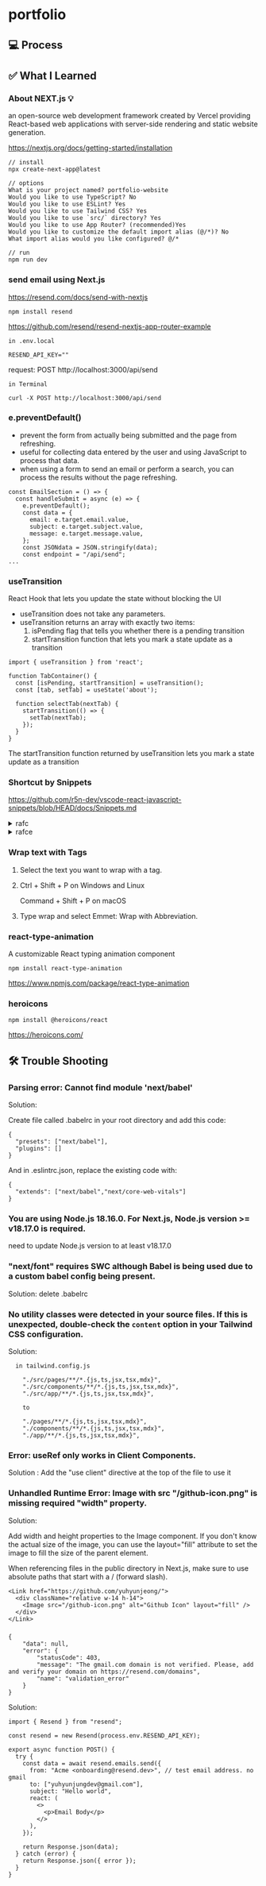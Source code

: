 # portfolio

## 💻 Process

## ✅ What I Learned

### About NEXT.js 💡

an open-source web development framework created by Vercel providing React-based web applications with server-side rendering and static website generation.

https://nextjs.org/docs/getting-started/installation

```
// install
npx create-next-app@latest

// options
What is your project named? portfolio-website
Would you like to use TypeScript? No
Would you like to use ESLint? Yes
Would you like to use Tailwind CSS? Yes
Would you like to use `src/` directory? Yes
Would you like to use App Router? (recommended)Yes
Would you like to customize the default import alias (@/*)? No
What import alias would you like configured? @/*

// run
npm run dev
```

### send email using Next.js

https://resend.com/docs/send-with-nextjs

```
npm install resend
```

https://github.com/resend/resend-nextjs-app-router-example

```
in .env.local

RESEND_API_KEY=""
```

request: POST http://localhost:3000/api/send

```
in Terminal

curl -X POST http://localhost:3000/api/send
```

### e.preventDefault()

- prevent the form from actually being submitted and the page from refreshing.
- useful for collecting data entered by the user and using JavaScript to process that data.
- when using a form to send an email or perform a search, you can process the results without the page refreshing.

```
const EmailSection = () => {
  const handleSubmit = async (e) => {
    e.preventDefault();
    const data = {
      email: e.target.email.value,
      subject: e.target.subject.value,
      message: e.target.message.value,
    };
    const JSONdata = JSON.stringify(data);
    const endpoint = "/api/send";
...
```

### useTransition

React Hook that lets you update the state without blocking the UI

- useTransition does not take any parameters.
- useTransition returns an array with exactly two items:
  1. isPending flag that tells you whether there is a pending transition
  2. startTransition function that lets you mark a state update as a transition

```
import { useTransition } from 'react';

function TabContainer() {
  const [isPending, startTransition] = useTransition();
  const [tab, setTab] = useState('about');

  function selectTab(nextTab) {
    startTransition(() => {
      setTab(nextTab);
    });
  }
}
```

The startTransition function returned by useTransition lets you mark a state update as a transition

### Shortcut by Snippets

https://github.com/r5n-dev/vscode-react-javascript-snippets/blob/HEAD/docs/Snippets.md

<details>
<summary>rafc</summary>
<div markdown="1">

```
import React from 'react'

export const page = () => {
  return (
    <div>page</div>
  )
}
```

</div>
</details>
<details>
<summary>rafce</summary>
<div markdown="1">

react component utilizing an arrow function

```
import React from 'react'

const page = () => {
  return (
    <div>page</div>
  )
}

export default page
```

</div>
</details>

### Wrap text with Tags

1.  Select the text you want to wrap with a tag.
2.  Ctrl + Shift + P on Windows and Linux<p>
    Command + Shift + P on macOS

3.  Type wrap and select Emmet: Wrap with Abbreviation.

### react-type-animation

A customizable React typing animation component

```
npm install react-type-animation
```

https://www.npmjs.com/package/react-type-animation

### heroicons

```
npm install @heroicons/react
```

https://heroicons.com/

## 🛠️ Trouble Shooting

### Parsing error: Cannot find module 'next/babel'

Solution: <p>
Create file called .babelrc in your root directory and add this code:

```
{
  "presets": ["next/babel"],
  "plugins": []
}
```

And in .eslintrc.json, replace the existing code with:

```
{
  "extends": ["next/babel","next/core-web-vitals"]
}
```

### You are using Node.js 18.16.0. For Next.js, Node.js version >= v18.17.0 is required.

need to update Node.js version to at least v18.17.0

### "next/font" requires SWC although Babel is being used due to a custom babel config being present.

Solution: delete .babelrc

### No utility classes were detected in your source files. If this is unexpected, double-check the `content` option in your Tailwind CSS configuration.

Solution:

```
  in tailwind.config.js

    "./src/pages/**/*.{js,ts,jsx,tsx,mdx}",
    "./src/components/**/*.{js,ts,jsx,tsx,mdx}",
    "./src/app/**/*.{js,ts,jsx,tsx,mdx}",

    to

    "./pages/**/*.{js,ts,jsx,tsx,mdx}",
    "./components/**/*.{js,ts,jsx,tsx,mdx}",
    "./app/**/*.{js,ts,jsx,tsx,mdx}",

```

### Error: useRef only works in Client Components.

Solution : Add the "use client" directive at the top of the file to use it

### Unhandled Runtime Error: Image with src "/github-icon.png" is missing required "width" property.

Solution:

Add width and height properties to the Image component. If you don't know the actual size of the image, you can use the layout="fill" attribute to set the image to fill the size of the parent element.

When referencing files in the public directory in Next.js, make sure to use absolute paths that start with a / (forward slash).

```
<Link href="https://github.com/yuhyunjeong/">
  <div className="relative w-14 h-14">
    <Image src="/github-icon.png" alt="Github Icon" layout="fill" />
  </div>
</Link>
```

###

```
{
    "data": null,
    "error": {
        "statusCode": 403,
        "message": "The gmail.com domain is not verified. Please, add and verify your domain on https://resend.com/domains",
        "name": "validation_error"
    }
}
```

Solution:

```
import { Resend } from "resend";

const resend = new Resend(process.env.RESEND_API_KEY);

export async function POST() {
  try {
    const data = await resend.emails.send({
      from: "Acme <onboarding@resend.dev>", // test email address. no gmail
      to: ["yuhyunjungdev@gmail.com"],
      subject: "Hello world",
      react: (
        <>
          <p>Email Body</p>
        </>
      ),
    });

    return Response.json(data);
  } catch (error) {
    return Response.json({ error });
  }
}
```
